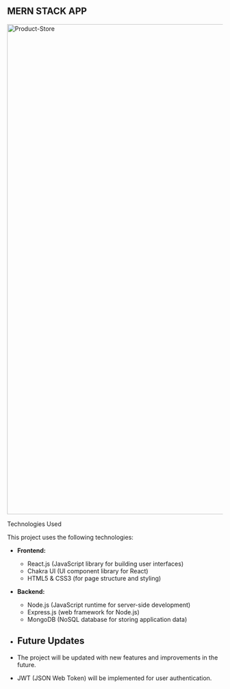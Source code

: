## MERN STACK APP

<img width="1145" alt="Product-Store" src="https://github.com/user-attachments/assets/c7079d80-e3e7-4ebd-98d6-c3b676e6a116">


Technologies Used

This project uses the following technologies:

- **Frontend:**
  - React.js (JavaScript library for building user interfaces)
  - Chakra UI (UI component library for React)
  - HTML5 & CSS3 (for page structure and styling)

- **Backend:**
  - Node.js (JavaScript runtime for server-side development)
  - Express.js (web framework for Node.js)
  - MongoDB (NoSQL database for storing application data)

 - ## Future Updates

- The project will be updated with new features and improvements in the future.
- JWT (JSON Web Token) will be implemented for user authentication.
